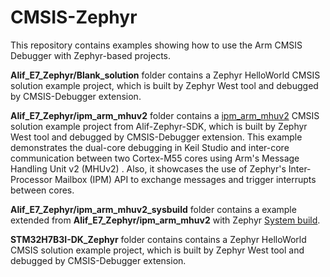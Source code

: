 # CMSIS-Zephyr
This repository contains examples showing how to use the Arm CMSIS Debugger with Zephyr-based projects.

**Alif_E7_Zephyr/Blank_solution** folder contains a Zephyr HelloWorld CMSIS solution example project, which is built by Zephyr West tool and debugged by CMSIS-Debugger extension.

**Alif_E7_Zephyr/ipm_arm_mhuv2** folder contains a [ipm_arm_mhuv2](https://github.com/alifsemi/sdk-alif/tree/main/samples/drivers/ipm/ipm_arm_mhuv2) CMSIS solution example project from Alif-Zephyr-SDK, which is built by Zephyr West tool and debugged by CMSIS-Debugger extension. This example demonstrates the dual-core debugging in Keil Studio and inter-core communication between two Cortex-M55 cores using Arm's Message Handling Unit v2 (MHUv2) . Also, it showcases the use of Zephyr's Inter-Processor Mailbox (IPM) API to exchange messages and trigger interrupts between cores.

**Alif_E7_Zephyr/ipm_arm_mhuv2_sysbuild** folder contains a example extended from **Alif_E7_Zephyr/ipm_arm_mhuv2** with Zephyr [System build](https://docs.zephyrproject.org/latest/build/sysbuild/index.html#sysbuild-system-build).

**STM32H7B3I-DK_Zephyr** folder contains contains a Zephyr HelloWorld CMSIS solution example project, which is built by Zephyr West tool and debugged by CMSIS-Debugger extension.
